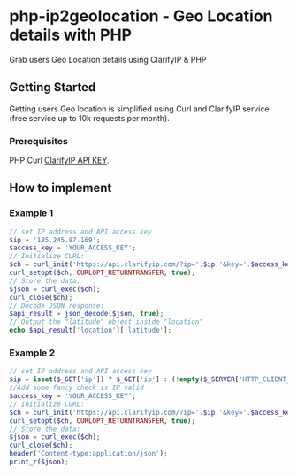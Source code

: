 # php-ip2geolocation - Geo Location details with PHP

Grab users Geo Location details using ClarifyIP &amp; PHP

## Getting Started

Getting users Geo location is simplified using Curl and ClarifyIP service (free service up to 10k requests per month).

### Prerequisites

PHP Curl
[ClarifyIP API KEY](http://clarifyip.com).

## How to implement

### Example 1

```php
// set IP address and API access key 
$ip = '185.245.87.169';
$access_key = 'YOUR_ACCESS_KEY';
// Initialize CURL:
$ch = curl_init('https://api.clarifyip.com/?ip='.$ip.'&key='.$access_key.'');
curl_setopt($ch, CURLOPT_RETURNTRANSFER, true);
// Store the data:
$json = curl_exec($ch);
curl_close($ch);
// Decode JSON response:
$api_result = json_decode($json, true);
// Output the "latitude" object inside "location"
echo $api_result['location']['latitude'];
```

### Example 2

```php
// set IP address and API access key 
$ip = isset($_GET['ip']) ? $_GET['ip'] : (!empty($_SERVER['HTTP_CLIENT_IP']) ? $_SERVER['HTTP_CLIENT_IP'] : (!empty($_SERVER['HTTP_X_FORWARDED_FOR']) ? $_SERVER['HTTP_X_FORWARDED_FOR'] : $_SERVER['REMOTE_ADDR']));
//Add some fancy check is IP valid
$access_key = 'YOUR_ACCESS_KEY';
// Initialize CURL:
$ch = curl_init('https://api.clarifyip.com/?ip='.$ip.'&key='.$access_key.'');
curl_setopt($ch, CURLOPT_RETURNTRANSFER, true);
// Store the data:
$json = curl_exec($ch);
curl_close($ch);
header('Content-type:application/json');
print_r($json);
```